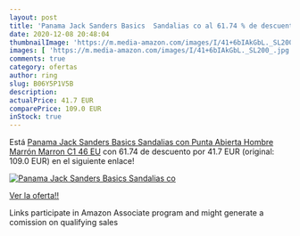 ```yaml
---
layout: post
title: 'Panama Jack Sanders Basics  Sandalias co al 61.74 % de descuento'
date: 2020-12-08 20:48:04
thumbnailImage: 'https://m.media-amazon.com/images/I/41+6bIAkGbL._SL200_.jpg'
images: [ 'https://m.media-amazon.com/images/I/41+6bIAkGbL._SL200_.jpg' ]
comments: true
category: ofertas
author: ring
slug: B06Y5P1V5B
description:
actualPrice: 41.7 EUR
comparePrice: 109.0 EUR
inStock: true
---
```


Está [Panama Jack Sanders Basics  Sandalias con Punta Abierta Hombre  Marrón  Marron C1   46 EU](https://www.amazon.es/dp/B06Y5P1V5B/?tag=tolees-21) con 61.74 de descuento por 41.7 EUR (original: 109.0 EUR) en el siguiente enlace!

[![Panama Jack Sanders Basics  Sandalias co](https://m.media-amazon.com/images/I/41+6bIAkGbL._SL200_.jpg)](https://www.amazon.es/dp/B06Y5P1V5B/?tag=tolees-21)

[Ver la oferta!!](https://www.amazon.es/dp/B06Y5P1V5B/?tag=tolees-21)

Links participate in Amazon Associate program and might generate a comission on qualifying sales


